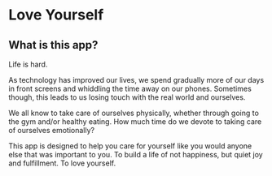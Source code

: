 # Love Yourself

## What is this app?
Life is hard.

As technology has improved our lives, we spend gradually more of our days in front screens and whiddling the time away on our phones. Sometimes though, this leads to us losing touch with the real world and ourselves.

We all know to take care of ourselves physically, whether through going to the gym and/or healthy eating. How much time do we devote to taking care of ourselves emotionally?

This app is designed to help you care for yourself like you would anyone else that was important to you. To build a life of not happiness, but quiet joy and fulfillment. To love yourself.